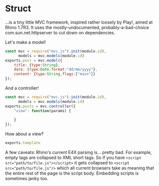 Struct
======
...is a tiny little MVC framework, inspired rather loosely by Play!, aimed at Rhino 1.7R3. It uses the mostly-undocumented, probably-a-bad-choice com.sun.net.httpserver to cut down on dependencies.

Let's make a model!

```javascript
const mvc = require("mvc.js").init(module.id),
      models = mvc.models(module.id)
exports.post = mvc.model({
	title: {type:String},
	date: {type:Date,format:"dd/mm/yyyy"},
	content: {type:String,flags:["main"]}
});
```
And a controller!

```javascript
const mvc = require("mvc.js").init(module.id),
      models = mvc.models(module.id)
exports.posts = mvc.controller({
	"view": function(params) {
		
	}
});
```

How about a view‽

```javascript
exports.template

```

A few caveats: Rhino's current E4X parsing is... pretty bad. For example, empty tags are collapsed to XML short tags. So if you have ```<script src="path/to/file.js"></script>``` it gets collapsed to ```<script src="path/to/file.js"/>``` which all current browsers take as meaning that the entire rest of the page is the script body. Embedding scripts is sometimes janky too.